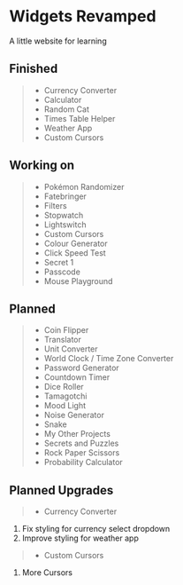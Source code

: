 # Widgets Revamped

A little website for learning

## Finished

> - Currency Converter
> - Calculator
> - Random Cat
> - Times Table Helper
> - Weather App
> - Custom Cursors

## Working on

> - Pokémon Randomizer
> - Fatebringer
> - Filters
> - Stopwatch
> - Lightswitch
> - Custom Cursors
> - Colour Generator
> - Click Speed Test
> - Secret 1
> - Passcode
> - Mouse Playground

## Planned

> - Coin Flipper
> - Translator
> - Unit Converter
> - World Clock / Time Zone Converter
> - Password Generator
> - Countdown Timer
> - Dice Roller
> - Tamagotchi
> - Mood Light
> - Noise Generator
> - Snake
> - My Other Projects
> - Secrets and Puzzles
> - Rock Paper Scissors
> - Probability Calculator

## Planned Upgrades

> - Currency Converter

1. Fix styling for currency select dropdown
2. Improve styling for weather app

> - Custom Cursors

1. More Cursors
